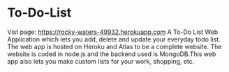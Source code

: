 # To-Do-List
Vist page: https://rocky-waters-49932.herokuapp.com
A To-Do List Web Application which lets you add, delete and update your everyday todo list. The web app is hosted on Heroku and Atlas to be a complete website. The website is coded in node.js and the backend used is MongoDB.This web app also lets you make custom lists for your work, shopping, etc.
